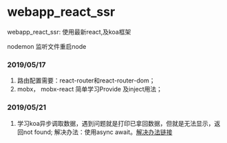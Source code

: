 # webapp_react_ssr
webapp_react_ssr: 使用最新react,及koa框架

nodemon 监听文件重启node

### 2019/05/17
1. 路由配置需要：react-router和react-router-dom；
2. mobx， mobx-react 简单学习Provide 及inject用法；

### 2019/05/21
1. 学习koa异步调取数据，遇到问题就是打印已拿回数据，但就是无法显示，返回not found; 
    解决办法：使用async await。[解决办法链接](https://blog.csdn.net/Run_youngman/article/details/81738503)

